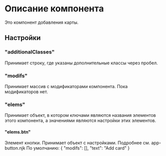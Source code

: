 # Описание компонента

Это компонент добавления карты.

## Настройки

### "additionalClasses"

Принимает строку, где указаны дополнительные классы через пробел.

### "modifs"

Принимает массив с модификаторами компонента.
Пока модификаторов нет.

### "elems"

Принимает объект, в котором ключами являются названия элементов этого компонента, а значениями являются настройки этих элементов.

#### "elems.btn"

Элемент кнопки.
Принимает объект с настройками. Подробнее см. app-button.njk
По умолчанию:
{
"modifs": [],
"text": "Add card"
}

